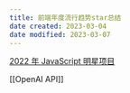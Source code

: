 ```yaml
---
title: 前端年度流行趋势star总结
date created: 2023-03-04
date modified: 2023-03-07
---
```


[2022 年 JavaScript 明星项目](https://risingstars.js.org/2022/zh)

[[OpenAI API]]
